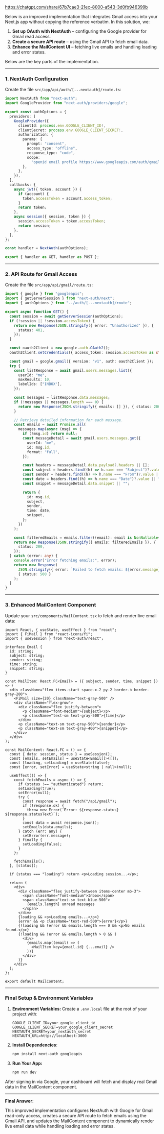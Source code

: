 https://chatgpt.com/share/67b7cae3-21ec-8000-a543-3d0fb946399b

Below is an improved implementation that integrates Gmail access into your Next.js app without copying the reference verbatim. In this solution, we:

1. **Set up OAuth with NextAuth** – configuring the Google provider for Gmail read access.
2. **Create a secure API route** – using the Gmail API to fetch email data.
3. **Enhance the MailContent UI** – fetching live emails and handling loading and error states.

Below are the key parts of the implementation.

---

### 1. NextAuth Configuration

Create the file `src/app/api/auth/[...nextauth]/route.ts`:

```typescript
import NextAuth from "next-auth";
import GoogleProvider from "next-auth/providers/google";

export const authOptions = {
  providers: [
    GoogleProvider({
      clientId: process.env.GOOGLE_CLIENT_ID!,
      clientSecret: process.env.GOOGLE_CLIENT_SECRET!,
      authorization: {
        params: {
          prompt: "consent",
          access_type: "offline",
          response_type: "code",
          scope:
            "openid email profile https://www.googleapis.com/auth/gmail.readonly",
        },
      },
    }),
  ],
  callbacks: {
    async jwt({ token, account }) {
      if (account) {
        token.accessToken = account.access_token;
      }
      return token;
    },
    async session({ session, token }) {
      session.accessToken = token.accessToken;
      return session;
    },
  },
};

const handler = NextAuth(authOptions);

export { handler as GET, handler as POST };
```

---

### 2. API Route for Gmail Access

Create the file `src/app/api/gmail/route.ts`:

```typescript
import { google } from "googleapis";
import { getServerSession } from "next-auth/next";
import { authOptions } from "../auth/[...nextauth]/route";

export async function GET() {
  const session = await getServerSession(authOptions);
  if (!session || !session.accessToken) {
    return new Response(JSON.stringify({ error: "Unauthorized" }), {
      status: 401,
    });
  }

  const oauth2Client = new google.auth.OAuth2();
  oauth2Client.setCredentials({ access_token: session.accessToken as string });

  const gmail = google.gmail({ version: "v1", auth: oauth2Client });
  try {
    const listResponse = await gmail.users.messages.list({
      userId: "me",
      maxResults: 10,
      labelIds: ["INBOX"],
    });

    const messages = listResponse.data.messages;
    if (!messages || messages.length === 0) {
      return new Response(JSON.stringify({ emails: [] }), { status: 200 });
    }

    // Retrieve detailed information for each message.
    const emails = await Promise.all(
      messages.map(async (msg) => {
        if (!msg.id) return null;
        const messageDetail = await gmail.users.messages.get({
          userId: "me",
          id: msg.id,
          format: "full",
        });

        const headers = messageDetail.data.payload?.headers || [];
        const subject = headers.find((h) => h.name === "Subject")?.value || "";
        const sender = headers.find((h) => h.name === "From")?.value || "";
        const date = headers.find((h) => h.name === "Date")?.value || "";
        const snippet = messageDetail.data.snippet || "";

        return {
          id: msg.id,
          subject,
          sender,
          time: date,
          snippet,
        };
      })
    );

    const filteredEmails = emails.filter((email): email is NonNullable<typeof email> => email !== null);
    return new Response(JSON.stringify({ emails: filteredEmails }), {
      status: 200,
    });
  } catch (error: any) {
    console.error("Error fetching emails:", error);
    return new Response(
      JSON.stringify({ error: `Failed to fetch emails: ${error.message}` }),
      { status: 500 }
    );
  }
}
```

---

### 3. Enhanced MailContent Component

Update your `src/components/MailContent.tsx` to fetch and render live email data:

```tsx
import React, { useState, useEffect } from "react";
import { FiMail } from "react-icons/fi";
import { useSession } from "next-auth/react";

interface Email {
  id: string;
  subject: string;
  sender: string;
  time: string;
  snippet: string;
}

const MailItem: React.FC<Email> = ({ subject, sender, time, snippet }) => (
  <div className="flex items-start space-x-2 py-2 border-b border-gray-200">
    <FiMail size={20} className="text-gray-500" />
    <div className="flex-grow">
      <div className="flex justify-between">
        <p className="font-medium">{subject}</p>
        <p className="text-sm text-gray-500">{time}</p>
      </div>
      <p className="text-sm text-gray-500">{sender}</p>
      <p className="text-sm text-gray-400">{snippet}</p>
    </div>
  </div>
);

const MailContent: React.FC = () => {
  const { data: session, status } = useSession();
  const [emails, setEmails] = useState<Email[]>([]);
  const [loading, setLoading] = useState(false);
  const [error, setError] = useState<string | null>(null);

  useEffect(() => {
    const fetchEmails = async () => {
      if (status !== "authenticated") return;
      setLoading(true);
      setError(null);
      try {
        const response = await fetch("/api/gmail");
        if (!response.ok) {
          throw new Error(`Error: ${response.status} ${response.statusText}`);
        }
        const data = await response.json();
        setEmails(data.emails);
      } catch (err: any) {
        setError(err.message);
      } finally {
        setLoading(false);
      }
    };

    fetchEmails();
  }, [status]);

  if (status === "loading") return <p>Loading session...</p>;

  return (
    <div>
      <div className="flex justify-between items-center mb-3">
        <span className="font-medium">Inbox</span>
        <span className="text-sm text-blue-500">
          {emails.length} unread messages
        </span>
      </div>
      {loading && <p>Loading emails...</p>}
      {error && <p className="text-red-500">{error}</p>}
      {!loading && !error && emails.length === 0 && <p>No emails found.</p>}
      {!loading && !error && emails.length > 0 && (
        <div>
          {emails.map((email) => (
            <MailItem key={email.id} {...email} />
          ))}
        </div>
      )}
    </div>
  );
};

export default MailContent;
```

---

### Final Setup & Environment Variables

1. **Environment Variables:** Create a `.env.local` file at the root of your project with:

   ```env
   GOOGLE_CLIENT_ID=your_google_client_id
   GOOGLE_CLIENT_SECRET=your_google_client_secret
   NEXTAUTH_SECRET=your_nextauth_secret
   NEXTAUTH_URL=http://localhost:3000
   ```

2. **Install Dependencies:**

   ```bash
   npm install next-auth googleapis
   ```

3. **Run Your App:**

   ```bash
   npm run dev
   ```

After signing in via Google, your dashboard will fetch and display real Gmail data in the MailContent component.

---

**Final Answer:**

This improved implementation configures NextAuth with Google for Gmail read-only access, creates a secure API route to fetch emails using the Gmail API, and updates the MailContent component to dynamically render live email data while handling loading and error states.
